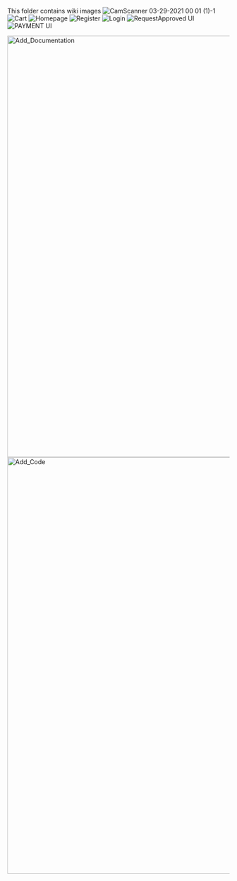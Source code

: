 This folder contains wiki images
![CamScanner 03-29-2021 00 01 (1)-1](https://user-images.githubusercontent.com/80451777/112819294-41edb380-90a6-11eb-833e-d4c45137778b.png)
![Cart](https://user-images.githubusercontent.com/80451777/112819304-44e8a400-90a6-11eb-9cb4-bed097d72d50.jpg)
![Homepage](https://user-images.githubusercontent.com/80451777/112817769-9e4fd380-90a4-11eb-9987-a76084248386.jpg)
![Register](https://user-images.githubusercontent.com/80451777/112817783-a3ad1e00-90a4-11eb-994d-f5a6c103dfec.jpg)
![Login](https://user-images.githubusercontent.com/80451777/112817793-a60f7800-90a4-11eb-8c3c-fd32a9f1dd77.jpg)
![RequestApproved UI](https://user-images.githubusercontent.com/80451777/112817806-a9a2ff00-90a4-11eb-9981-3dfe97f65e8b.jpg)
![PAYMENT UI](https://user-images.githubusercontent.com/80451777/112817813-ac055900-90a4-11eb-910e-39bb5dae178a.jpg)


<img width="956" alt="Add_Documentation" src="https://user-images.githubusercontent.com/80451777/111518358-346c2b80-8780-11eb-9012-c1d987579670.png">

<img width="945" alt="Add_Code" src="https://user-images.githubusercontent.com/80451777/111518336-2d451d80-8780-11eb-984c-cdb8f2da7ac8.png">

